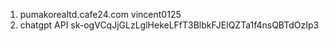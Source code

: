 1. pumakorealtd.cafe24.com           vincent0125
2. chatgpt API                                  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